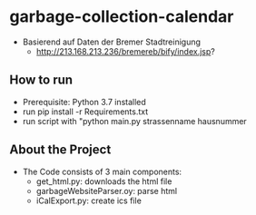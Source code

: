 # garbage-collection-calendar

 - Basierend auf Daten der Bremer Stadtreinigung 
    - http://213.168.213.236/bremereb/bify/index.jsp?

## How to run
 - Prerequisite: Python 3.7 installed
 - run pip install -r Requirements.txt
 - run script with "python main.py strassenname hausnummer


## About the Project
 - The Code consists of 3 main components:
	 - get_html.py: downloads the html file
	 - garbageWebsiteParser.oy: parse html
	 - iCalExport.py: create ics file 
